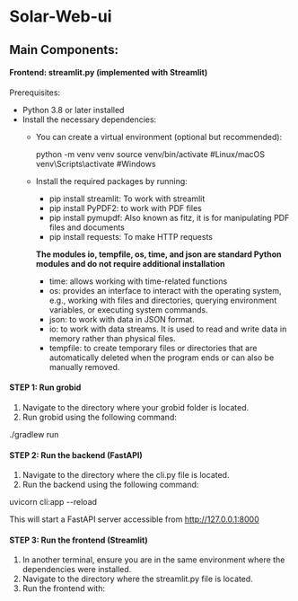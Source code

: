 # Solar-Web-ui

## Main Components:

#### Frontend: streamlit.py (implemented with Streamlit)

Prerequisites:

- Python 3.8 or later installed
- Install the necessary dependencies:
  - You can create a virtual environment (optional but recommended):
  
    python -m venv venv
    source venv/bin/activate #Linux/macOS
    venv\Scripts\activate #Windows

  - Install the required packages by running:

    - pip install streamlit: To work with streamlit
    - pip install PyPDF2: to work with PDF files
    - pip install pymupdf: Also known as fitz, it is for manipulating PDF files and documents
    - pip install requests: To make HTTP requests

    **The modules io, tempfile, os, time, and json are standard Python modules and do not require additional installation**
      - time: allows working with time-related functions
      - os: provides an interface to interact with the operating system, e.g., working with files and directories, querying environment variables, or executing system commands.
      - json: to work with data in JSON format.
      - io: to work with data streams. It is used to read and write data in memory rather than physical files.
      - tempfile: to create temporary files or directories that are automatically deleted when the program ends or can also be manually removed.
#### STEP 1: Run grobid

1. Navigate to the directory where your grobid folder is located.
2. Run grobid using the following command:

  ./gradlew run

#### STEP 2: Run the backend (FastAPI)

1. Navigate to the directory where the cli.py file is located.
2. Run the backend using the following command:

  uvicorn cli:app --reload

This will start a FastAPI server accessible from http://127.0.0.1:8000

#### STEP 3: Run the frontend (Streamlit)

1. In another terminal, ensure you are in the same environment where the dependencies were installed.
2. Navigate to the directory where the streamlit.py file is located.
3. Run the frontend with:

